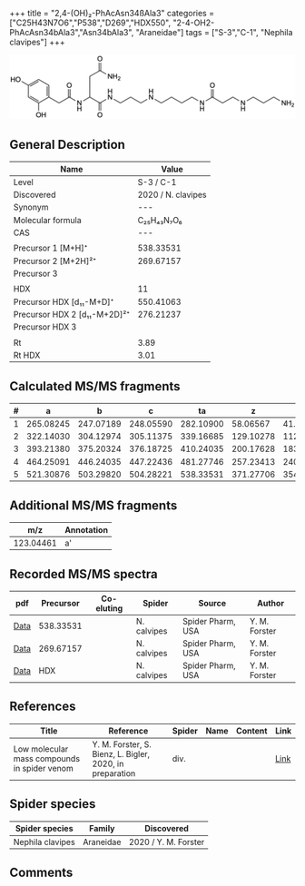 +++
title = "2,4-(OH)₂-PhAcAsn34ßAla3"
categories = ["C25H43N7O6","P538","D269","HDX550",
"2-4-OH2-PhAcAsn34bAla3","Asn34bAla3",
"Araneidae"]
tags = ["S-3","C-1",
"Nephila clavipes"]
+++

![](/img/2-4-OH2-PhAcAsn34bAla3.png)

## General Description

| Name                       | Value              |
|----------------------------|--------------------|
| Level                      | S-3 / C-1          |
| Discovered                 | 2020 / N. clavipes |
| Synonym                    | ---                |
| Molecular formula          | C₂₅H₄₃N₇O₆                   |
| CAS                        | ---                |
|                            |                    |
| Precursor 1 [M+H]⁺         | 538.33531                   |
| Precursor 2 [M+2H]²⁺       | 269.67157                   |
| Precursor 3                |                    |
|                            |                    |
| HDX                        | 11                   |
| Precursor HDX   [d₁₁-M+D]⁺   | 550.41063                   |
| Precursor HDX 2 [d₁₁-M+2D]²⁺ | 276.21237                   |
| Precursor HDX 3            |                    |
|                            |                    |
| Rt                         | 3.89                   |
| Rt HDX                     | 3.01                   |

## Calculated MS/MS fragments

| # | a         | b         | c         | ta        | z         | y         | tz        |
|---|-----------|-----------|-----------|-----------|-----------|-----------|-----------|
| 1 | 265.08245 | 247.07189 | 248.05590 | 282.10900 | 58.06567 | 41.03912 | 75.09222 |
| 2 | 322.14030 | 304.12974 | 305.11375 | 339.16685 | 129.10278 | 112.07623 | 146.12933 |
| 3 | 393.21380 | 375.20324 | 376.18725 | 410.24035 | 200.17628 | 183.14973 | 217.20283 |
| 4 | 464.25091 | 446.24035 | 447.22436 | 481.27746 | 257.23413 | 240.20758 | 274.26068 |
| 5 | 521.30876 | 503.29820 | 504.28221 | 538.33531 | 371.27706 | 354.25051 | 388.30361 |

## Additional MS/MS fragments

| m/z       | Annotation |
|-----------|------------|
| 123.04461 | a'         |

## Recorded MS/MS spectra

| pdf                                             | Precursor | Co-eluting | Spider      | Source                       | Author        |
|-------------------------------------------------|-----------|------------|-------------|------------------------------|---------------|
| [Data](/pdf/N-clavipes/538_2-4-OH2-PhAcAsn34bAla3_Nc.pdf) | 538.33531 |           | N. calvipes | Spider Pharm, USA | Y. M. Forster |
| [Data](/pdf/N-clavipes/538_2-4-OH2-PhAcAsn34bAla3_Nc_2.pdf) | 269.67157 |           | N. calvipes | Spider Pharm, USA | Y. M. Forster |
| [Data](/pdf/N-clavipes/538_2-4-OH2-PhAcAsn34bAla3_Nc_HDX.pdf) | HDX |           | N. calvipes | Spider Pharm, USA | Y. M. Forster |


## References

| Title | Reference | Spider | Name | Content | Link |
|-------|-----------|--------|------|---------|------|
| Low molecular mass compounds in spider venom      | Y. M. Forster, S. Bienz, L. Bigler, 2020, in preparation          | div.       |   |   | [Link](unknown) |

## Spider species

| Spider species     | Family     | Discovered           |
|--------------------|------------|----------------------|
| Nephila clavipes | Araneidae | 2020 / Y. M. Forster |


## Comments
